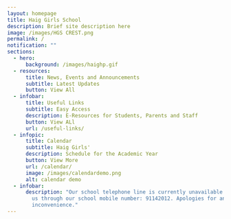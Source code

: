 ```yaml
---
layout: homepage
title: Haig Girls School
description: Brief site description here
image: /images/HGS CREST.png
permalink: /
notification: ""
sections:
  - hero:
      background: /images/haighp.gif
  - resources:
      title: News, Events and Announcements
      subtitle: Latest Updates
      button: View All
  - infobar:
      title: Useful Links
      subtitle: Easy Access
      description: E-Resources for Students, Parents and Staff
      button: View ALl
      url: /useful-links/
  - infopic:
      title: Calendar
      subtitle: Haig Girls'
      description: Schedule for the Academic Year
      button: View More
      url: /calendar/
      image: /images/calendardemo.png
      alt: calendar demo
  - infobar:
      description: "Our school telephone line is currently unavailable. Please contact
        us through our school mobile number: 91142012. Apologies for any
        inconvenience."
---
```

